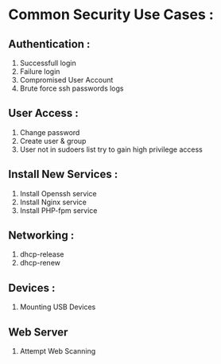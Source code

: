 # Common Security Use Cases :
## Authentication :
1. Successfull login
2. Failure login
3. Compromised User Account
4. Brute force ssh passwords logs

## User Access :
1. Change password
2. Create user & group
3. User not in sudoers list try to gain high privilege access

## Install New Services :
1. Install Openssh service
2. Install Nginx service
3. Install PHP-fpm service

## Networking :
1. dhcp-release
2. dhcp-renew

## Devices :
1. Mounting USB Devices

## Web Server 
1. Attempt Web Scanning

